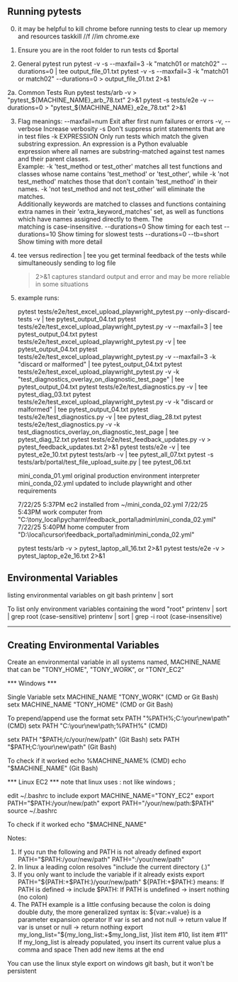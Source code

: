 ## Running pytests

0. it may be helpful to kill chrome before running tests to clear up memory and resources
     taskkill //f //im chrome.exe

1. Ensure you are in the root folder to run tests
      cd $portal

2. General pytest run
      pytest <file or folder> -v -s --maxfail=3 -k "match01 or match02"  --durations=0 | tee output_file_01.txt
      pytest <file or folder> -v -s --maxfail=3 -k "match01 or match02"  --durations=0 > output_file_01.txt 2>&1

2a. Common Tests Run
      pytest tests/arb -v  > "pytest_${MACHINE_NAME}_arb_78.txt" 2>&1
      pytest -s tests/e2e -v --durations=0  > "pytest_${MACHINE_NAME}_e2e_78.txt" 2>&1

3. Flag meanings:
      --maxfail=num         Exit after first num failures or errors
      -v, --verbose         Increase verbosity
      -s                    Don't suppress print statements that are in test files
      -k EXPRESSION         Only run tests which match the given substring expression. An expression is a Python evaluable     
                            expression where all names are substring-matched against test names and their parent classes.      
                            Example: -k 'test_method or test_other' matches all test functions and classes whose name contains 
                            'test_method' or 'test_other', while -k 'not test_method' matches those that don't contain
                            'test_method' in their names. -k 'not test_method and not test_other' will eliminate the matches.  
                            Additionally keywords are matched to classes and functions containing extra names in their
                            'extra_keyword_matches' set, as well as functions which have names assigned directly to them. The  
                            matching is case-insensitive.
      --durations=0         Show timing for each test
      --durations=10        Show timing for slowest tests
      --durations=0 --tb=short      Show timing with more detail
4. tee versus redirection
    | tee <filename>        you get terminal feedback of the tests while simultaneously sending to log file
    > <filename> 2>&1       captures standard output and error and may be more reliable in some situations

5. example runs:

    pytest tests/e2e/test_excel_upload_playwright_pytest.py --only-discard-tests -v | tee pytest_output_04.txt
    pytest tests/e2e/test_excel_upload_playwright_pytest.py -v --maxfail=3 | tee pytest_output_04.txt
    pytest tests/e2e/test_excel_upload_playwright_pytest.py -v | tee pytest_output_04.txt
    pytest tests/e2e/test_excel_upload_playwright_pytest.py -v --maxfail=3 -k "discard or malformed" | tee pytest_output_04.txt
    pytest tests/e2e/test_excel_upload_playwright_pytest.py -v -k "test_diagnostics_overlay_on_diagnostic_test_page" | tee pytest_output_04.txt
    pytest tests/e2e/test_diagnostics.py -v  | tee pytest_diag_03.txt
    pytest tests/e2e/test_excel_upload_playwright_pytest.py -v -k "discard or malformed" | tee pytest_output_04.txt
    pytest tests/e2e/test_diagnostics.py -v | tee pytest_diag_28.txt
    pytest tests/e2e/test_diagnostics.py -v -k test_diagnostics_overlay_on_diagnostic_test_page | tee pytest_diag_12.txt
    pytest tests/e2e/test_feedback_updates.py -v > pytest_feedback_updates.txt 2>&1
    pytest tests/e2e -v  | tee pytest_e2e_10.txt
    pytest tests/arb -v  | tee pytest_all_07.txt
    pytest -s tests/arb/portal/test_file_upload_suite.py | tee pytest_06.txt

    mini_conda_01.yml original production environment interpreter
    mini_conda_02.yml updated to include playwright and other requirements

    7/22/25 5:37PM ec2 installed from  ~/mini_conda_02.yml
    7/22/25 5:43PM work computer from  "C:\tony_local\pycharm\feedback_portal\admin\mini_conda_02.yml"
    7/22/25 5:40PM home computer from  "D:\local\cursor\feedback_portal\admin\mini_conda_02.yml"

    pytest tests/arb -v  > pytest_laptop_all_16.txt 2>&1
    pytest tests/e2e -v  > pytest_laptop_e2e_16.txt 2>&1


## Environmental Variables
listing environmental variables on git bash
printenv | sort

To list only environment variables containing the word "root"
printenv | sort | grep root         (case-sensitive)
printenv | sort | grep -i root      (case-insensitive)

----------------------------------
Creating Environmental Variables
----------------------------------
Create an environmental variable in all systems named, MACHINE_NAME that can be "TONY_HOME", "TONY_WORK", or "TONY_EC2"

*** Windows ***

Single Variable
setx MACHINE_NAME "TONY_WORK"           (CMD or Git Bash)
setx MACHINE_NAME "TONY_HOME"           (CMD or Git Bash)

To prepend/append use the format
setx PATH "%PATH%;C:\your\new\path"     (CMD)
setx PATH "C:\your\new\path;%PATH%"     (CMD)

setx PATH "$PATH;/c/your/new/path"      (Git Bash)
setx PATH "$PATH;C:\your\new\path"      (Git Bash)

To check if it worked
echo %MACHINE_NAME%     (CMD)
echo "$MACHINE_NAME"    (Git Bash)


*** Linux EC2 ***
note that linux uses : not like windows ;

edit ~/.bashrc to include
export MACHINE_NAME="TONY_EC2"
export PATH="$PATH:/your/new/path"
export PATH="/your/new/path:$PATH"
source ~/.bashrc

To check if it worked
echo "$MACHINE_NAME"

Notes:
1. If you run the following and PATH is not already defined
        export PATH="$PATH:/your/new/path"
        PATH=":/your/new/path"
2. In linux a leading colon resolves  "include the current directory (.)"
3. If you only want to include the variable if it already exists
    export PATH="${PATH:+$PATH:}/your/new/path"
    ${PATH:+$PATH:} means:
        If PATH is defined → include $PATH:
        If PATH is undefined → insert nothing (no colon)
4. The PATH example is a little confusing because the colon is doing double duty, the more generalized syntax is:
        ${var:+value} is a parameter expansion operator
            If var is set and not null → return value
            If var is unset or null → return nothing
        export my_long_list="${my_long_list:+$my_long_list, }list item #10, list item #11"
            If my_long_list is already populated, you insert its current value plus a comma and space
            Then add new items at the end

You can use the linux style export on windows git bash, but it won't be persistent
